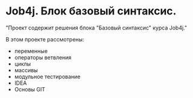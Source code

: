 # Job4j. Блок базовый синтаксис.

"Проект содержит решения блока "Базовый синтаксис" курса Job4j."

В этом проекте рассмотрены:
- переменные
- операторы ветвления
- циклы
- массивы
- модульное тестирование
- IDEA
- Основы GIT